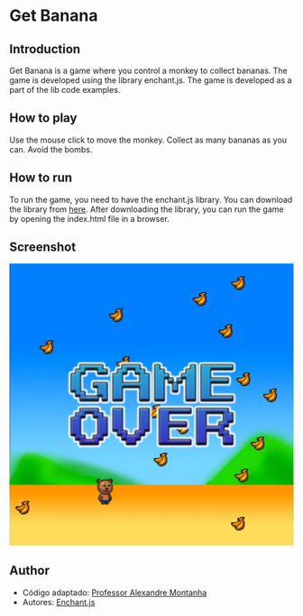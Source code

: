 # Get Banana

## Introduction

Get Banana is a game where you control a monkey to collect bananas. The game is developed using the library enchant.js. The game is developed as a part of the lib code examples.

## How to play

Use the mouse click to move the monkey. Collect as many bananas as you can. Avoid the bombs.

## How to run

To run the game, you need to have the enchant.js library. You can download the library from [here](https://www.javascripting.com/view/enchant-js). After downloading the library, you can run the game by opening the index.html file in a browser.

## Screenshot

![Get Banana](./screenshot.jpeg)

## Author

- Código adaptado: [Professor Alexandre Montanha](https://www.linkedin.com/in/professor-montanha/)
- Autores: [Enchant.js](https://github.com/ghelia/enchant.js-builds)

